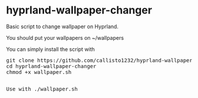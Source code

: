 # hyprland-wallpaper-changer
Basic script to change wallpaper on Hyprland.

You should put your wallpapers on ~/wallpapers 

You can simply install the script with 

<pre>
git clone https://github.com/callisto1232/hyprland-wallpaper-changer.git
cd hyprland-wallpaper-changer
chmod +x wallpaper.sh  
<pre>
  
Use with ./wallpaper.sh 
